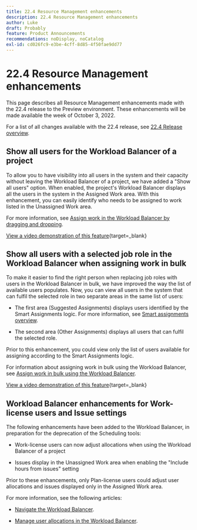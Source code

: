 ```yaml
---
title: 22.4 Resource Management enhancements
description: 22.4 Resource Management enhancements
author: Luke
draft: Probably
feature: Product Announcements
recommendations: noDisplay, noCatalog
exl-id: cd026fc9-e3be-4cff-8d85-4f50fae9dd77
---
```

# 22.4 Resource Management enhancements

This page describes all Resource Management enhancements made with the 22.4 release to the Preview environment. These enhancements will be made available the week of October 3, 2022. 

For a list of all changes available with the 22.4 release, see [22.4 Release overview](/help/quicksilver/product-announcements/product-releases/22.4-release-activity/22-4-release-overview.md).

## Show all users for the Workload Balancer of a project

To allow you to have visibility into all users in the system and their capacity without leaving the Workload Balancer of a project, we have added a "Show all users" option. When enabled, the project's Workload Balancer displays all the users in the system in the Assigned Work area. With this enhancement, you can easily identify who needs to be assigned to work listed in the Unassigned Work area. 

For more information, see [Assign work in the Workload Balancer by dragging and dropping](/help/quicksilver/resource-mgmt/workload-balancer/assign-work-in-workload-balancer-by-drag-and-drop.md).

[View a video demonstration of this feature](https://video.tv.adobe.com/v/3412873/){target=_blank}

## Show all users with a selected job role in the Workload Balancer when assigning work in bulk

To make it easier to find the right person when replacing job roles with users in the Workload Balancer in bulk, we have improved the way the list of available users populates. Now, you can view all users in the system that can fulfil the selected role in two separate areas in the same list of users:

* The first area (Suggested Assignments) displays users identified by the Smart Assignments logic. For more information, see [Smart assignments overview](/help/quicksilver/manage-work/tasks/assign-tasks/smart-assignments.md).

* The second area (Other Assignments) displays all users that can fulfil the selected role.

Prior to this enhancement, you could view only the list of users available for assigning according to the Smart Assignments logic.

For information about assigning work in bulk using the Workload Balancer, see [Assign work in bulk using the Workload Balancer](/help/quicksilver/resource-mgmt/workload-balancer/assign-work-in-workload-balancer-in-bulk.md).

[View a video demonstration of this feature](https://video.tv.adobe.com/v/3412874/){target=_blank}

## Workload Balancer enhancements for Work-license users and Issue settings 

The following enhancements have been added to the Workload Balancer, in preparation for the deprecation of the Scheduling tools:  

* Work-license users can now adjust allocations when using the Workload Balancer of a project  

* Issues display in the Unassigned Work area when enabling the "Include hours from issues" setting 

Prior to these enhancements, only Plan-license users could adjust user allocations and issues displayed only in the Assigned Work area.  

For more information, see the following articles:  

* [Navigate the Workload Balancer](/help/quicksilver/resource-mgmt/workload-balancer/navigate-the-workload-balancer.md). 

* [Manage user allocations in the Workload Balancer](/help/quicksilver/resource-mgmt/workload-balancer/manage-user-allocations-workload-balancer.md). 


